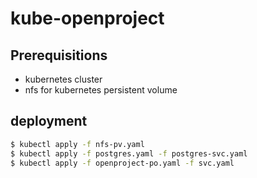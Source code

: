 # kube-openproject

## Prerequisitions

- kubernetes cluster
- nfs for kubernetes persistent volume

## deployment

```sh
$ kubectl apply -f nfs-pv.yaml
$ kubectl apply -f postgres.yaml -f postgres-svc.yaml
$ kubectl apply -f openproject-po.yaml -f svc.yaml
```

